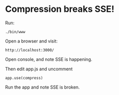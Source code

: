 # Compression breaks SSE!

Run:

	./bin/www

Open a browser and visit:

	http://localhost:3000/

Open console, and note SSE is happening.

Then edit app.js and uncomment

	app.use(compress)

Run the app and note SSE is broken.

